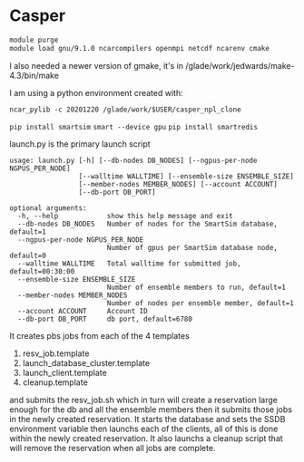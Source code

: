 
# Casper 

```bash
module purge
module load gnu/9.1.0 ncarcompilers openmpi netcdf ncarenv cmake
```

I also needed a newer version of gmake, it's in /glade/work/jedwards/make-4.3/bin/make

I am using a python environment created with:
```
ncar_pylib -c 20201220 /glade/work/$USER/casper_npl_clone
```

``pip install smartsim``
``smart --device gpu``
``pip install smartredis``

launch.py is the primary launch script 
```
usage: launch.py [-h] [--db-nodes DB_NODES] [--ngpus-per-node NGPUS_PER_NODE]
                 [--walltime WALLTIME] [--ensemble-size ENSEMBLE_SIZE]
                 [--member-nodes MEMBER_NODES] [--account ACCOUNT]
                 [--db-port DB_PORT]

optional arguments:
  -h, --help            show this help message and exit
  --db-nodes DB_NODES   Number of nodes for the SmartSim database, default=1
  --ngpus-per-node NGPUS_PER_NODE
                        Number of gpus per SmartSim database node, default=0
  --walltime WALLTIME   Total walltime for submitted job, default=00:30:00
  --ensemble-size ENSEMBLE_SIZE
                        Number of ensemble members to run, default=1
  --member-nodes MEMBER_NODES
                        Number of nodes per ensemble member, default=1
  --account ACCOUNT     Account ID
  --db-port DB_PORT     db port, default=6780
```
It creates pbs jobs from each of the 4 templates
1. resv_job.template
2. launch_database_cluster.template
3. launch_client.template
4. cleanup.template

and submits the resv_job.sh which in turn will create a reservation large enough for the db and all the ensemble members
then it submits those jobs in the newly created reservation.  It starts the database and sets the SSDB environment variable
then launchs each of the clients, all of this is done within the newly created reservation.   It also launchs a cleanup script 
that will remove the reservation when all jobs are complete. 
